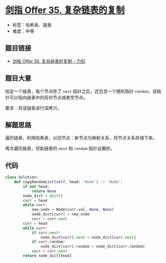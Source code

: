 # [剑指 Offer 35. 复杂链表的复制](https://leetcode.cn/problems/fu-za-lian-biao-de-fu-zhi-lcof/)

- 标签：哈希表、链表
- 难度：中等

## 题目链接

- [剑指 Offer 35. 复杂链表的复制 - 力扣](https://leetcode.cn/problems/fu-za-lian-biao-de-fu-zhi-lcof/)

## 题目大意

给定一个链表，每个节点除了 `next` 指针之后，还包含一个随机指针 `random`，该指针可以指向链表中的任何节点或者空节点。

要求：将该链表进行深拷贝。

## 解题思路

遍历链表，利用哈希表，以旧节点：新节点为映射关系，将节点关系存储下来。

再次遍历链表，将新链表的 `next` 和 `random` 指针设置好。

## 代码

```python
class Solution:
    def copyRandomList(self, head: 'Node') -> 'Node':
        if not head:
            return None
        node_dict = dict()
        curr = head
        while curr:
            new_node = Node(curr.val, None, None)
            node_dict[curr] = new_node
            curr = curr.next
        curr = head
        while curr:
            if curr.next:
                node_dict[curr].next = node_dict[curr.next]
            if curr.random:
                node_dict[curr].random = node_dict[curr.random]
            curr = curr.next
        return node_dict[head]
```

